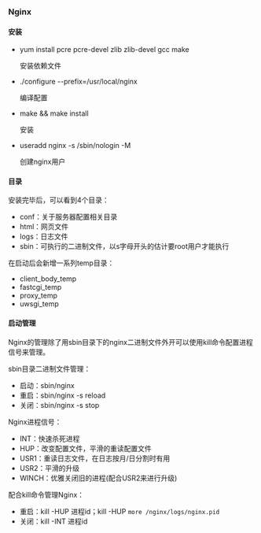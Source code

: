 ### Nginx

#### 安装

- yum install pcre pcre-devel zlib zlib-devel gcc make

  安装依赖文件

- ./configure --prefix=/usr/local/nginx

  编译配置

- make && make install

  安装

- useradd nginx -s /sbin/nologin -M

  创建nginx用户

#### 目录

安装完毕后，可以看到4个目录：
- conf：关于服务器配置相关目录
- html：网页文件
- logs：日志文件
- sbin：可执行的二进制文件，以s字母开头的估计要root用户才能执行

在启动后会新增一系列temp目录：
- client_body_temp
- fastcgi_temp
- proxy_temp
- uwsgi_temp



#### 启动管理

Nginx的管理除了用sbin目录下的nginx二进制文件外开可以使用kill命令配置进程信号来管理。

sbin目录二进制文件管理：
- 启动：sbin/nginx
- 重启：sbin/nginx -s reload
- 关闭：sbin/nginx -s stop

Nginx进程信号：
- INT：快速杀死进程
- HUP：改变配置文件，平滑的重读配置文件
- USR1：重读日志文件，在日志按月/日分割时有用
- USR2：平滑的升级
- WINCH：优雅关闭旧的进程(配合USR2来进行升级)

配合kill命令管理Nginx：
- 重启：kill -HUP 进程id；kill -HUP `more /nginx/logs/nginx.pid`
- 关闭：kill -INT 进程id

